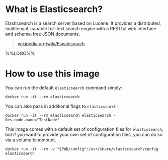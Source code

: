 # What is Elasticsearch?

Elasticsearch is a search server based on Lucene. It provides a distributed,
multitenant-capable full-text search engine with a RESTful web interface and
schema-free JSON documents.

> [wikipedia.org/wiki/Elasticsearch](https://en.wikipedia.org/wiki/Elasticsearch)

%%LOGO%%

# How to use this image

You can run the default `elasticsearch` command simply:

    docker run -it --rm elasticsearch

You can also pass in additional flags to `elasticsearch`:

    docker run -it --rm elasticsearch elasticsearch -Des.node.name="TestNode"

This image comes with a default set of configuration files for `elasticsearch`,
but if you want to provide your own set of configuration files, you can do so
via a volume bindmount.

    docker run -it --rm -v "$PWD/config":/usr/share/elasticsearch/config elasticsearch
